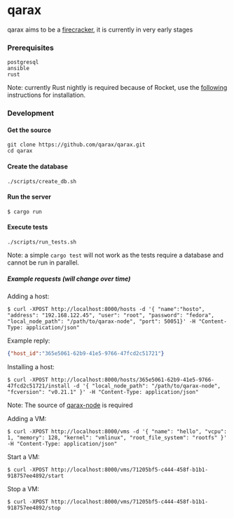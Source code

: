 # qarax
qarax aims to be a [firecracker](orchestrator), it is currently in very early stages

### Prerequisites
```
postgresql
ansible
rust
```
Note: currently Rust nightly is required because of Rocket, use the [following](https://rocket.rs/v0.4/guide/getting-started/#installing-rust) instructions for installation.

### Development

#### Get the source
```shell
git clone https://github.com/qarax/qarax.git
cd qarax
```

#### Create the database
```shell
./scripts/create_db.sh
```

#### Run the server
```shell
$ cargo run
```

#### Execute tests
```shell
./scripts/run_tests.sh
```
Note: a simple `cargo test` will not work as the tests require a database and cannot be run in parallel.

##### Example requests (will change over time)

Adding a host:
```shell
$ curl -XPOST http://localhost:8000/hosts -d '{ "name":"hosto", "address": "192.168.122.45", "user": "root", "password": "fedora", "local_node_path": "/path/to/qarax-node", "port": 50051}' -H "Content-Type: application/json"
```
Example reply:
```json
{"host_id":"365e5061-62b9-41e5-9766-47fcd2c51721"}
```

Installing a host:
```shell
$ curl -XPOST http://localhost:8000/hosts/365e5061-62b9-41e5-9766-47fcd2c51721/install -d '{ "local_node_path": "/path/to/qarax-node", "fcversion": "v0.21.1" }' -H "Content-Type: application/json"
```

Note: The source of [qarax-node](https://github.com/qarax/qarax-node) is required

Adding a VM:
```shell
$ curl -XPOST http://localhost:8000/vms -d '{ "name": "hello", "vcpu": 1, "memory": 128, "kernel": "vmlinux", "root_file_system": "rootfs" }' -H "Content-Type: application/json"
```

Start a VM:
```shell
$ curl -XPOST http://localhost:8000/vms/71205bf5-c444-458f-b1b1-918757ee4892/start
```

Stop a VM:
```shell
$ curl -XPOST http://localhost:8000/vms/71205bf5-c444-458f-b1b1-918757ee4892/stop
```

